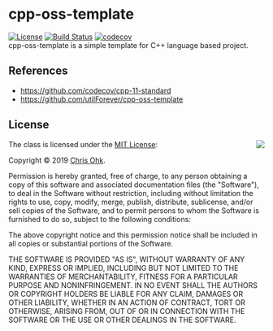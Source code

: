 # cpp-oss-template
[![License](https://img.shields.io/badge/Licence-MIT-blue.svg)](https://github.com/utilForever/cpp-oss-template/blob/master/LICENSE) 
[![Build Status](https://travis-ci.com/hyp3rflow/cpp-oss-template.svg?branch=master)](https://travis-ci.com/hyp3rflow/cpp-oss-template.svg?branch=master)
[![codecov](https://codecov.io/gh/hyp3rflow/cpp-oss-template/branch/master/graph/badge.svg)](https://codecov.io/gh/hyp3rflow/cpp-oss-template)  
cpp-oss-template is a simple template for C++ language based project.

## References

- https://github.com/codecov/cpp-11-standard
- https://github.com/utilForever/cpp-oss-template

## License

<img align="right" src="http://opensource.org/trademarks/opensource/OSI-Approved-License-100x137.png">

The class is licensed under the [MIT License](http://opensource.org/licenses/MIT):

Copyright &copy; 2019 [Chris Ohk](http://www.github.com/utilForever).

Permission is hereby granted, free of charge, to any person obtaining a copy of this software and associated documentation files (the "Software"), to deal in the Software without restriction, including without limitation the rights to use, copy, modify, merge, publish, distribute, sublicense, and/or sell copies of the Software, and to permit persons to whom the Software is furnished to do so, subject to the following conditions:

The above copyright notice and this permission notice shall be included in all copies or substantial portions of the Software.

THE SOFTWARE IS PROVIDED "AS IS", WITHOUT WARRANTY OF ANY KIND, EXPRESS OR IMPLIED, INCLUDING BUT NOT LIMITED TO THE WARRANTIES OF MERCHANTABILITY, FITNESS FOR A PARTICULAR PURPOSE AND NONINFRINGEMENT. IN NO EVENT SHALL THE AUTHORS OR COPYRIGHT HOLDERS BE LIABLE FOR ANY CLAIM, DAMAGES OR OTHER LIABILITY, WHETHER IN AN ACTION OF CONTRACT, TORT OR OTHERWISE, ARISING FROM, OUT OF OR IN CONNECTION WITH THE SOFTWARE OR THE USE OR OTHER DEALINGS IN THE SOFTWARE.